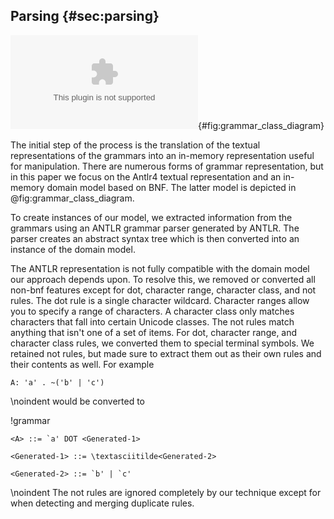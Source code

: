 ## Parsing {#sec:parsing}

![Grammar domain model.](images/diagram.eps){#fig:grammar_class_diagram}

The initial step of the process is the translation of the textual representations of the grammars into an in-memory representation useful for manipulation. There are numerous forms of grammar representation, but in this paper we focus on the Antlr4 textual representation and an in-memory domain model based on BNF. The latter model is depicted in @fig:grammar_class_diagram.

To create instances of our model, we extracted information from the grammars using an ANTLR grammar parser generated by ANTLR. The parser creates an abstract syntax tree which is then converted into an instance of the domain model.

The ANTLR representation is not fully compatible with the domain model our approach depends upon. To resolve this, we removed or converted all non-bnf features except for dot, character range, character class, and not rules. The dot rule is a single character wildcard. Character ranges allow you to specify a range of characters. A character class only matches characters that fall into certain Unicode classes. The not rules match anything that isn't one of a set of items. For dot, character range, and character class rules, we converted them to special terminal symbols. We retained not rules, but made sure to extract them out as their own rules and their contents as well. For example

```
A: 'a' . ~('b' | 'c')
```

\noindent would be converted to

!grammar
```
<A> ::= `a' DOT <Generated-1>

<Generated-1> ::= \textasciitilde<Generated-2>

<Generated-2> ::= `b' | `c'
```

\noindent The not rules are ignored completely by our technique except for when detecting and merging duplicate rules.
